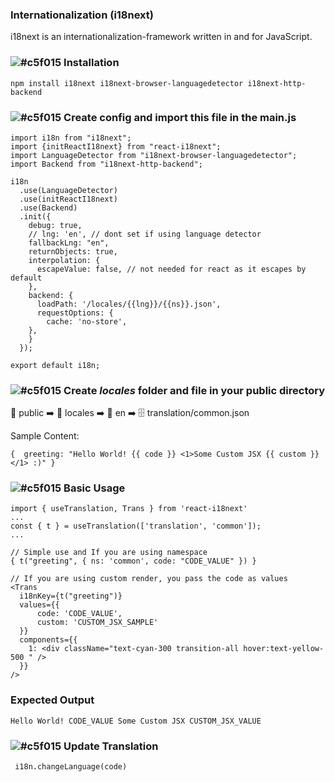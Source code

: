 ### Internationalization (i18next)
i18next is an internationalization-framework written in and for JavaScript. 

###  ![#c5f015](https://placehold.co/15x15/c5f015/c5f015.png) Installation
    npm install i18next i18next-browser-languagedetector i18next-http-backend

###  ![#c5f015](https://placehold.co/15x15/c5f015/c5f015.png) Create config and import this file in the main.js

    import i18n from "i18next";
    import {initReactI18next} from "react-i18next";
    import LanguageDetector from "i18next-browser-languagedetector";
    import Backend from "i18next-http-backend";
    
    i18n
      .use(LanguageDetector)
      .use(initReactI18next)
      .use(Backend)
      .init({
        debug: true,
        // lng: 'en', // dont set if using language detector
        fallbackLng: "en",
        returnObjects: true,
        interpolation: {
          escapeValue: false, // not needed for react as it escapes by default
        },
        backend: {
          loadPath: '/locales/{{lng}}/{{ns}}.json',
          requestOptions: {
            cache: 'no-store',
        },
        }  
      });
    
    export default i18n;

### ![#c5f015](https://placehold.co/15x15/c5f015/c5f015.png) Create *locales* folder and file in your public directory
📁 public
  ➡️ 📂 locales
   ➡️  📂 en
      ➡️ 🗄️ translation/common.json

      
  Sample Content:
    
    {  greeting: "Hello World! {{ code }} <1>Some Custom JSX {{ custom }}</1> :)" }

### ![#c5f015](https://placehold.co/15x15/c5f015/c5f015.png) Basic Usage

    import { useTranslation, Trans } from 'react-i18next'
    ...
    const { t } = useTranslation(['translation', 'common']);
    ...
    
    // Simple use and If you are using namespace
    { t("greeting", { ns: 'common', code: "CODE_VALUE" }) }

    // If you are using custom render, you pass the code as values
    <Trans
      i18nKey={t("greeting")}
      values={{ 
          code: 'CODE_VALUE', 
          custom: 'CUSTOM_JSX_SAMPLE'
      }}
      components={{
        1: <div className="text-cyan-300 transition-all hover:text-yellow-500 " />
      }}
    />

### Expected Output
`Hello World! CODE_VALUE Some Custom JSX CUSTOM_JSX_VALUE`

### ![#c5f015](https://placehold.co/15x15/c5f015/c5f015.png) Update Translation
     i18n.changeLanguage(code)
